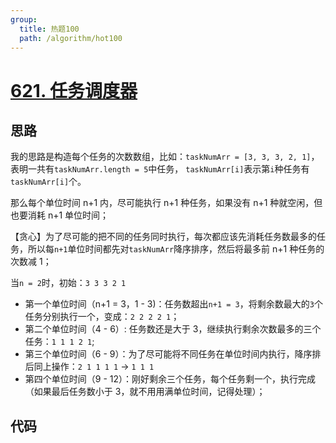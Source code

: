 ```yaml
---
group:
  title: 热题100
  path: /algorithm/hot100
---
```


# [621. 任务调度器](https://leetcode.cn/problems/task-scheduler/?favorite=2cktkvj)

## 思路

我的思路是构造每个任务的次数数组，比如：`taskNumArr = [3, 3, 3, 2, 1]`，表明一共有`taskNumArr.length = 5`中任务， `taskNumArr[i]`表示第`i`种任务有`taskNumArr[i]`个。

那么每个单位时间 n+1 内，尽可能执行 n+1 种任务，如果没有 n+1 种就空闲，但也要消耗 n+1 单位时间；

【贪心】为了尽可能的把不同的任务同时执行，每次都应该先消耗任务数最多的任务，所以每`n+1`单位时间都先对`taskNumArr`降序排序，然后将最多前 n+1 种任务的次数减 1；

当`n = 2`时，初始：`3 3 3 2 1`

- 第一个单位时间（n+1 = 3，1 - 3)：任务数超出`n+1 = 3`，将剩余数最大的`3`个任务分别执行一个，变成：`2 2 2 2 1`；
- 第二个单位时间（4 - 6）: 任务数还是大于 3，继续执行剩余次数最多的三个任务：`1 1 1 2 1`;
- 第三个单位时间（6 - 9）：为了尽可能将不同任务在单位时间内执行，降序排后同上操作：`2 1 1 1 1` -> `1 1 1`
- 第四个单位时间（9 - 12）：刚好剩余三个任务，每个任务剩一个，执行完成（如果最后任务数小于 3，就不用用满单位时间，记得处理）；

## 代码

<code src='./index.tsx'></code>
